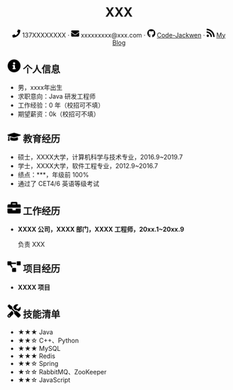  <center>
     <h1>XXX</h1>
     <div>
         <span>
             <img src="assets/phone-solid.svg" width="18px">
             137XXXXXXXX
         </span>
         ·
         <span>
             <img src="assets/envelope-solid.svg" width="18px">
             xxxxxxxxx@xxx.com
         </span>
         ·
         <span>
             <img src="assets/github-brands.svg" width="18px">
             <a href="https://github.com/Code-Jackwen">Code-Jackwen</a>
         </span>
         ·
         <span>
             <img src="assets/rss-solid.svg" width="18px">
             <a href="#">My Blog</a>
         </span>
     </div>
 </center>

 ## <img src="assets/info-circle-solid.svg" width="30px"> 个人信息 

 - 男，xxxx年出生
 - 求职意向：Java 研发工程师
 - 工作经验：0 年（校招可不填）
 - 期望薪资：0k（校招可不填）

## <img src="assets/graduation-cap-solid.svg" width="30px"> 教育经历

- 硕士，XXXX大学，计算机科学与技术专业，2016.9~2019.7
- 学士，XXXX大学，软件工程专业，2012.9~2016.7
- 绩点：***，年级前 100%
- 通过了 CET4/6 英语等级考试

## <img src="assets/briefcase-solid.svg" width="30px"> 工作经历

- **XXXX 公司，XXXX 部门，XXXX 工程师，20xx.1~20xx.9**

   负责 XXX

## <img src="assets/project-diagram-solid.svg" width="30px"> 项目经历

- **XXXX 项目**

  

## <img src="assets/tools-solid.svg" width="30px"> 技能清单

- ★★★ Java
- ★★☆ C++、Python
- ★★★ MySQL
- ★★★ Redis
- ★★☆ Spring
- ★☆☆ RabbitMQ、ZooKeeper
- ★★☆ JavaScript